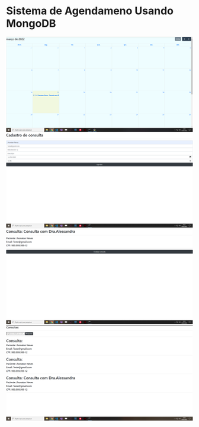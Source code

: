 # Sistema de Agendameno Usando MongoDB

<img alt="Readme" tittle="Readme" src="12.png">
<img alt="Readme" tittle="Readme" src="2.png">
<img alt="Readme" tittle="Readme" src="3.png">
<img alt="Readme" tittle="Readme" src="44.png">

